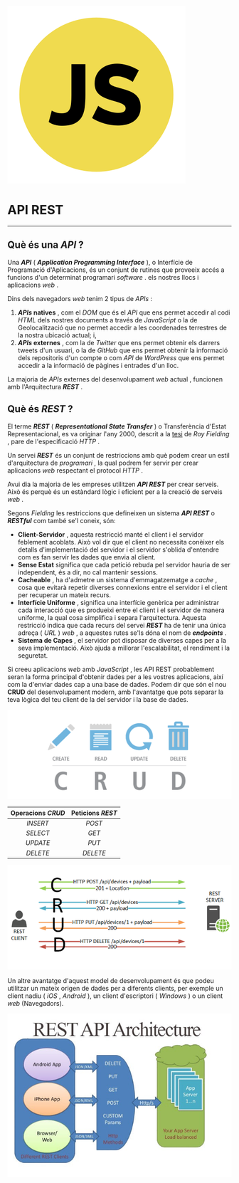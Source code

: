 ![Categoria: javascript](./API_REST_files/javascript.svg "Categoria: javascript")

# API REST

---

## Què és una _API_ ?

Una _**API**_ ( _**Application Programming Interface**_ ), o Interfície de Programació d'Aplicacions, és un conjunt de rutines que proveeix accés a funcions d'un determinat programari _software_ . els nostres llocs i aplicacions _web_ .

Dins dels navegadors _web_ tenim 2 tipus de _APIs_ :

1.  **_APIs_ natives** , com el _DOM_ que és el _API_ que ens permet accedir al codi _HTML_ dels nostres documents a través de _JavaScript_ o la de Geolocalització que no permet accedir a les coordenades terrestres de la nostra ubicació actual; i,
2.  **_APIs_ externes** , com la de _Twitter_ que ens permet obtenir els darrers tweets d'un usuari, o la de _GitHub_ que ens permet obtenir la informació dels repositoris d'un compte o com _API_ de _WordPress_ que ens permet accedir a la informació de pàgines i entrades d'un lloc.

La majoria de _APIs_ externes del desenvolupament _web_ actual , funcionen amb l'Arquitectura _**REST**_ .

## Què és _REST_ ?

El terme _**REST**_ ( _**Representational State Transfer**_ ) o Transferència d'Estat Representacional, es va originar l'any 2000, descrit a la [tesi](https://es.wikipedia.org/wiki/Transferencia_de_Estado_Representacional) de _Roy Fielding_ , pare de l'especificació _HTTP_ .

Un servei _**REST**_ és un conjunt de restriccions amb què podem crear un estil d'arquitectura de _programari_ , la qual podrem fer servir per crear aplicacions _web_ respectant el protocol _HTTP_ .

Avui dia la majoria de les empreses utilitzen _**API REST**_ per crear serveis. Això és perquè és un estàndard lògic i eficient per a la creació de serveis _web_ .

Segons _Fielding_ les restriccions que defineixen un sistema _**API REST**_ o _**RESTful**_ com també se'l coneix, són:

- **Client-Servidor** , aquesta restricció manté el client i el servidor feblement acoblats. Això vol dir que el client no necessita conèixer els detalls d'implementació del servidor i el servidor s'oblida d'entendre com es fan servir les dades que envia al client.
- **Sense Estat** significa que cada petició rebuda pel servidor hauria de ser independent, és a dir, no cal mantenir sessions.
- **Cacheable** , ha d'admetre un sistema d'emmagatzematge a _cache_ , cosa que evitarà repetir diverses connexions entre el servidor i el client per recuperar un mateix recurs.
- **Interfície Uniforme** , significa una interfície genèrica per administrar cada interacció que es produeixi entre el client i el servidor de manera uniforme, la qual cosa simplifica i separa l'arquitectura. Aquesta restricció indica que cada recurs del servei _**REST**_ ha de tenir una única adreça ( _URL_ ) _web_ , a aquestes rutes se'ls dóna el nom de _**endpoints**_ .
- **Sistema de Capes** , el servidor pot disposar de diverses capes per a la seva implementació. Això ajuda a millorar l'escalabilitat, el rendiment i la seguretat.

Si creeu aplicacions _web_ amb _JavaScript_ , les API REST probablement seran la forma principal d'obtenir dades per a les vostres aplicacions, així com la d'enviar dades cap a una base de dades. Podem dir que són el nou **CRUD** del desenvolupament modern, amb l'avantatge que pots separar la teva lògica del teu client de la del servidor i la base de dades.

![RAW](./API_REST_files/crud.png)

| Operacions _CRUD_ | Peticions _REST_ |
| :---------------: | :--------------: |
|     _INSERT_      |      _POST_      |
|     _SELECT_      |      _GET_       |
|     _UPDATE_      |      _PUT_       |
|     _DELETE_      |     _DELETE_     |

![CRUD](./API_REST_files/rest-crud.png)

Un altre avantatge d'aquest model de desenvolupament és que podeu utilitzar un mateix origen de dades per a diferents clients, per exemple un client nadiu ( _iOS_ , _Android_ ), un client d'escriptori ( _Windows_ ) o un client _web_ (Navegadors).

![Arquitectura REST](./API_REST_files/rest-arquitectura.jpg)
